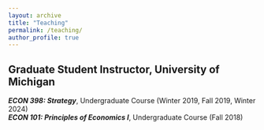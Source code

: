 ```yaml
---
layout: archive
title: "Teaching"
permalink: /teaching/
author_profile: true
---
```


## Graduate Student Instructor, University of Michigan

***ECON 398: Strategy***, Undergraduate Course (Winter 2019, Fall 2019, Winter 2024)\
***ECON 101: Principles of Economics I***, Undergraduate Course (Fall 2018)